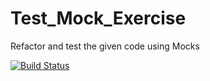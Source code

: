 # Test_Mock_Exercise
Refactor and test the given code using Mocks

[![Build Status](https://travis-ci.org/ln191/Test_Mock_Exercise.svg?branch=master)](https://travis-ci.org/ln191/Test_Mock_Exercise)

